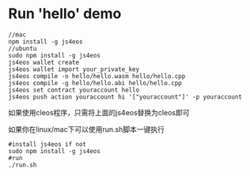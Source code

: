 # Run 'hello' demo
```
//mac
npm install -g js4eos
//ubuntu
sudo npm install -g js4eos
js4eos wallet create
js4eos wallet import your_private_key
js4eos compile -o hello/hello.wasm hello/hello.cpp
js4eos compile -g hello/hello.abi hello/hello.cpp
js4eos set contract youraccount hello
js4eos push action youraccount hi '["youraccount"]' -p youraccount
```
如果使用cleos程序，只需将上面的js4eos替换为cleos即可

如果你在linux/mac下可以使用run.sh脚本一键执行
```
#install js4eos if not
sudo npm install -g js4eos
#run
./run.sh
```